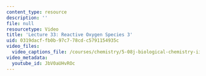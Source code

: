 ```yaml
---
content_type: resource
description: ''
file: null
resourcetype: Video
title: 'Lecture 33: Reactive Oxygen Species 3'
uid: 0319dacf-fb0b-97c7-78cd-c5791154935c
video_files:
  video_captions_file: /courses/chemistry/5-08j-biological-chemistry-ii-spring-2016/lecture-recitation-videos/lecture-33-reactive-oxygen-species-3/JbV0aUHvROc.vtt
video_metadata:
  youtube_id: JbV0aUHvROc
---
```

